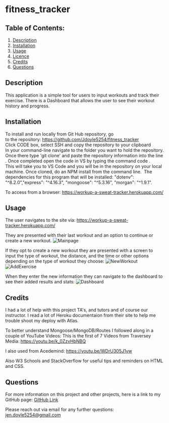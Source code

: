 # fitness_tracker
## Table of Contents:
  1. [Description](#Description)
  2. [Installation](#Installation)
  3. [Usage](#Usage)
  4. [Licence](#Licence)
  5. [Credits](#Credits)
  6. [Questions](#Questions) 

## Description
This application is a simple tool for users to input workouts and track their exercise.   There is a Dashboard that allows the user to see their workout history and progress. 

## Installation
To install and run locally from Git Hub repository, go to the repository: https://github.com/Jdoyle5254/fitness_tracker 
Click CODE box, select SSH and copy the repository to your clipboard In your command-line navigate to the folder you want to hold the repository.
Once there type 'git clone' and paste the repository information into the line.
Once completed open the code in VS by typing the command code .
This will take you to VS Code and you will be in the repository on your local machine. Once cloned,
do an NPM install from the command line.  The dependencies for this program that will be installed:  "dotenv": "^8.2.0","express": "^4.16.3", "mongoose": "^5.3.16", "morgan": "^1.9.1". 

To access from a browser: https://workup-a-sweat-tracker.herokuapp.com/  

## Usage 
The user navigates to the site via: https://workup-a-sweat-tracker.herokuapp.com/  

They are presented with their last workout and an option to continue or create a new workout.
![Mainpage](https://user-images.githubusercontent.com/69594945/107537343-62aa8a00-6b88-11eb-8951-4ddc57c9773e.PNG)

If they opt to create a new workout they are presented with a screen to input the type of workout, the distance, and the time or other options depending on the type of workout they choose: 
![NewWorkout](https://user-images.githubusercontent.com/69594945/107537345-62aa8a00-6b88-11eb-8aab-4f7f4f7ae3f0.PNG)
![AddExercise](https://user-images.githubusercontent.com/69594945/107537336-6211f380-6b88-11eb-811d-e8503a53db35.PNG)

When they enter the new information they can navigate to the dashboard to see their added results and stats: 
![Dashboard](https://user-images.githubusercontent.com/69594945/107537340-6211f380-6b88-11eb-90c5-787417451fdf.PNG)


## Credits
I had a lot of help with this project TA's, and tutors and of course our instructor.   I read a lot of Heroku documentaion from their site to help me trouble shoot my deploy with Atlas.  

To better understand Mongoose/MongoDB/Routes I followed along in a couple of YouTube Videos: 
This is the first of 7 Videos from Traversey Media:
https://youtu.be/k_0ZzvHbNBQ

I also used from Acedemind:
https://youtu.be/WDrU305J1yw
 
Also W3 Schools and StackOverflow for useful tips and reminders on HTML and CSS. 

## Questions
For more information on this project and other projects, here is a link to my GitHub page:
[GitHub Link](https://github.com/jdoyle5254)

Please reach out via email for any further questions:
jen.doyle5254@gmail.com
